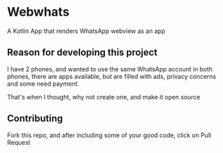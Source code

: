 # Webwhats

A Kotlin App that renders WhatsApp webview as an app

## Reason for developing this project

I have 2 phones, and wanted to use the same WhatsApp account in both phones, there are apps available, but are filled 
with ads, privacy concerns and some need payment.

That's when I thought, why not create one, and make it open source

## Contributing

Fork this repo, and after including some of your good code, click on Pull Request